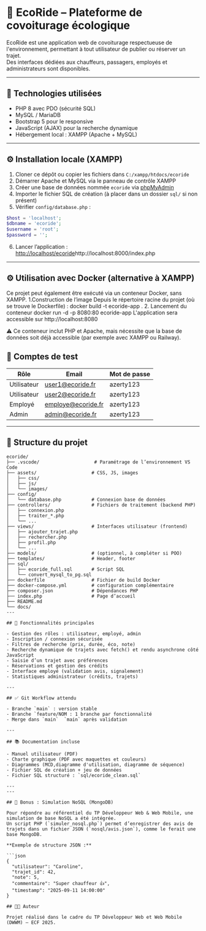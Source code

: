 # 🚗 EcoRide – Plateforme de covoiturage écologique

EcoRide est une application web de covoiturage respectueuse de l'environnement, permettant à tout utilisateur de publier ou réserver un trajet.  
Des interfaces dédiées aux chauffeurs, passagers, employés et administrateurs sont disponibles.

---

## 🧱 Technologies utilisées

- PHP 8 avec PDO (sécurité SQL)
- MySQL / MariaDB
- Bootstrap 5 pour le responsive
- JavaScript (AJAX) pour la recherche dynamique
- Hébergement local : XAMPP (Apache + MySQL)

---

## ⚙️ Installation locale (XAMPP)

1. Cloner ce dépôt ou copier les fichiers dans `C:/xampp/htdocs/ecoride`
2. Démarrer Apache et MySQL via le panneau de contrôle XAMPP
3. Créer une base de données nommée `ecoride` via [phpMyAdmin](http://localhost/phpmyadmin)
4. Importer le fichier SQL de création (à placer dans un dossier `sql/` si non présent)
5. Vérifier `config/database.php` :
```php
$host = 'localhost';
$dbname = 'ecoride';
$username = 'root';
$password = '';
```
6. Lancer l’application : [http://localhost/ecoride](http://localhost/ecoride)http://localhost:8000/index.php

---
## ⚙️ Utilisation avec Docker (alternative à XAMPP)
Ce projet peut également être exécuté via un conteneur Docker, sans XAMPP.
1.Construction de l’image
Depuis le répertoire racine du projet (où se trouve le Dockerfile) :
docker build -t ecoride-app .
2. Lancement du conteneur
docker run -d -p 8080:80 ecoride-app
L'application sera accessible sur http://localhost:8080

⚠️ Ce conteneur inclut PHP et Apache, mais nécessite que la base de données soit déjà accessible (par exemple avec XAMPP ou Railway).
## 🔐 Comptes de test

| Rôle        | Email                  | Mot de passe |
|-------------|------------------------|--------------|
| Utilisateur | user1@ecoride.fr       | azerty123    |
| Utilisateur | user2@ecoride.fr       | azerty123    |
| Employé     | employe@ecoride.fr     | azerty123    |
| Admin       | admin@ecoride.fr       | azerty123    |

---

## 📁 Structure du projet

```
ecoride/
├── .vscode/                    # Paramétrage de l’environnement VS Code
├── assets/                    # CSS, JS, images
│   ├── css/
│   ├── js/
│   └── images/
├── config/
│   └── database.php           # Connexion base de données
├── controllers/               # Fichiers de traitement (backend PHP)
│   ├── connexion.php
│   ├── traiter_*.php
│   └── ...
├── views/                     # Interfaces utilisateur (frontend)
│   ├── ajouter_trajet.php
│   ├── rechercher.php
│   ├── profil.php
│   └── ...
├── models/                    # (optionnel, à compléter si POO)
├── templates/                 # Header, footer
├── sql/
│   ├── ecoride_full.sql       # Script SQL
│   └── convert_mysql_to_pg.sql
├── dockerfile                 # Fichier de build Docker
├── docker-compose.yml         # configuration complémentaire
├── composer.json              # Dépendances PHP 
├── index.php                  # Page d’accueil
├── README.md
└── docs/          
---

## 🧪 Fonctionnalités principales

- Gestion des rôles : utilisateur, employé, admin
- Inscription / connexion sécurisée
- Filtres de recherche (prix, durée, éco, note)
- Recherche dynamique de trajets avec fetch() et rendu asynchrone côté JavaScript
- Saisie d’un trajet avec préférences
- Réservations et gestion des crédits
- Interface employé (validation avis, signalement)
- Statistiques administrateur (crédits, trajets)

---

## ✅ Git Workflow attendu

- Branche `main` : version stable
- Branche `feature/NOM : 1 branche par fonctionnalité 
- Merge dans `main`  `main` après validation

---

## 📚 Documentation incluse

- Manuel utilisateur (PDF)
- Charte graphique (PDF avec maquettes et couleurs)
- Diagrammes (MCD,diagramme d'utilisation, diagramme de séquence)
- Fichier SQL de création + jeu de données
- Fichier SQL structuré : `sql/ecoride_clean.sql`

---
---

## 🧪 Bonus : Simulation NoSQL (MongoDB)

Pour répondre au référentiel du TP Développeur Web & Web Mobile, une simulation de base NoSQL a été intégrée.  
Un script PHP (`simuler_nosql.php`) permet d’enregistrer des avis de trajets dans un fichier JSON (`nosql/avis.json`), comme le ferait une base MongoDB.

**Exemple de structure JSON :**

```json
{
  "utilisateur": "Caroline",
  "trajet_id": 42,
  "note": 5,
  "commentaire": "Super chauffeur 👍",
  "timestamp": "2025-09-11 14:00:00"
}

## 👨‍💻 Auteur

Projet réalisé dans le cadre du TP Développeur Web et Web Mobile (DWWM) – ECF 2025.